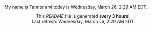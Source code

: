 My name is Tanner and today is Wednesday, March 26, 2:29 AM EDT.

<p align="center">This <i>README</i> file is generated <b>every 3 hours</b>!</br>Last refresh: Wednesday, March 26, 2:29 AM EDT<br /></p>
